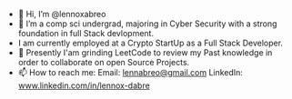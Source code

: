 - 👋 Hi, I’m @lennoxabreo
- 👀 I’m a comp sci undergrad, majoring in Cyber Security with a strong foundation in full Stack devlopment.
- I am currently employed at a Crypto StartUp as a Full Stack Developer.
- 💞️ Presently I'am grinding LeetCode to review my Past knowledge in order to collaborate on open Source Projects.
- 📫 How to reach me:
Email: lennabreo@gmail.com 
LinkedIn: www.linkedin.com/in/lennox-dabre

<!---
lennoxabreo/lennoxabreo is a ✨ special ✨ repository because its `README.md` (this file) appears on your GitHub profile.
You can click the Preview link to take a look at your changes.
--->
